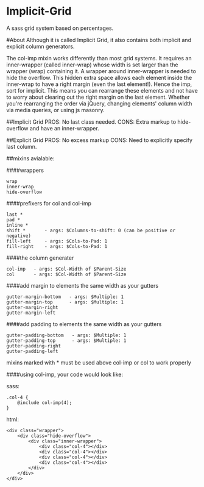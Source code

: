Implicit-Grid
=============

A sass grid system based on percentages.

#About
Although it is called Implicit Grid, it also contains both implicit and explicit column generators.

The col-imp mixin works differently than most grid systems. It requires an inner-wrapper (called inner-wrap) whose width is set larger than the wrapper (wrap) containing it. A wrapper around inner-wrapper is needed to hide the overflow. This hidden extra space allows each element inside the inner-wrap to have a right margin (even the last element!). Hence the imp, sort for implicit. This means you can rearrange these elements and not have to worry about clearing out the right margin on the last element. Whether you're rearranging the order via jQuery, changing elements' column width via media queries, or using js masonry.

##Implicit Grid
PROS: No last class needed.
CONS: Extra markup to hide-overflow and have an inner-wrapper.

##Explicit Grid
PROS: No excess markup
CONS: Need to explicitly specify last column.


##mixins avialable:

####wrappers

    wrap
    inner-wrap
    hide-overflow
    
####prefixers for col and col-imp

    last *
    pad *
    inline *
    shift *       - args: $Columns-to-shift: 0 (can be positive or negative)
    fill-left     - args: $Cols-to-Pad: 1
    fill-right    - args: $Cols-to-Pad: 1
    
####the column generater

    col-imp   - args: $Col-Width of $Parent-Size
    col       - args: $Col-Width of $Parent-Size

####add margin to elements the same width as your gutters

    gutter-margin-bottom   - args: $Multiple: 1
    gutter-margin-top      - args: $Multiple: 1
    gutter-margin-right 
    gutter-margin-left   

####add padding to elements the same width as your gutters

    gutter-padding-bottom   - args: $Multiple: 1
    gutter-padding-top      - args: $Multiple: 1
    gutter-padding-right 
    gutter-padding-left 


mixins marked with * must be used above col-imp or col to work properly


####using col-imp, your code would look like:

sass:

    .col-4 {
        @include col-imp(4);
    }
    
html:

    <div class="wrapper">
        <div class="hide-overflow">
            <div class="inner-wrapper">
                <div class="col-4"></div>
                <div class="col-4"></div>
                <div class="col-4"></div>
                <div class="col-4"></div>
            </div>
        </div>
    </div>

